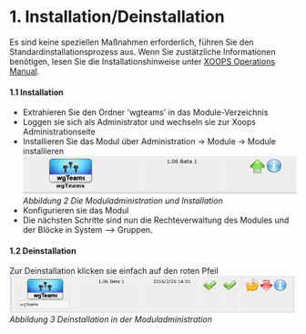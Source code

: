 # 1. Installation/Deinstallation

Es sind keine speziellen Maßnahmen erforderlich, führen Sie den Standardinstallationsprozess aus.
Wenn Sie zustätzliche Informationen benötigen, lesen Sie die Installationshinweise unter [XOOPS Operations Manual](http://goo.gl/adT2i).

#### 1.1 Installation
- Extrahieren Sie den Ordner 'wgteams' in das Module-Verzeichnis
- Loggen sie sich als Administrator und wechseln sie zur Xoops Administrationseite
- Installieren Sie das Modul über Administration -> Module -> Module installieren
![](../assets/1install.png)<br/>
*Abbildung 2 Die Moduladministration und Installation*
- Konfigurieren sie das Modul 
- Die nächsten Schritte sind nun die Rechteverwaltung des Modules und der Blöcke in System --> Gruppen.

#### 1.2 Deinstallation
Zur Deinstallation klicken sie einfach auf den roten Pfeil
![](../assets/1uninstall.png)<br/>
*Abbildung 3 Deinstallation in der Moduladministration*